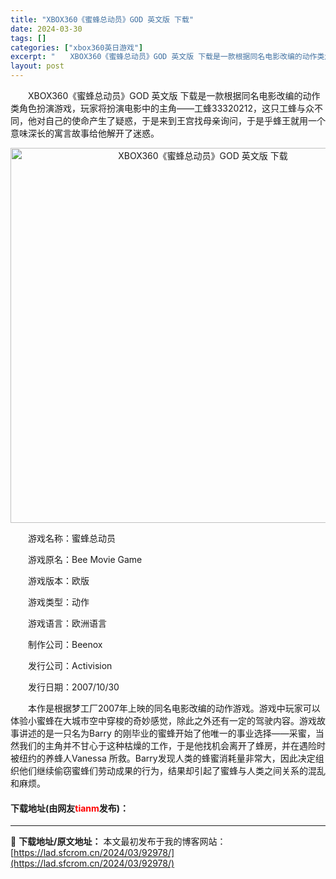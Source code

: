 ```yaml
---
title: "XBOX360《蜜蜂总动员》GOD 英文版 下载"
date: 2024-03-30
tags: []
categories: ["xbox360英日游戏"]
excerpt: "　　XBOX360《蜜蜂总动员》GOD 英文版 下载是一款根据同名电影改编的动作类角色扮演游戏，玩家将扮演电影中的主角&mdash;&mdash;工蜂33320212，这只工蜂与众不同，他对自己的使命产生了疑惑，于是来到王宫找母亲询问，于是乎蜂王就用一个意味深长的寓言故事给他解开了迷惑。 　　游戏名&hellip;"
layout: post
---
```


 <p>　　XBOX360《蜜蜂总动员》GOD 英文版 下载是一款根据同名电影改编的动作类角色扮演游戏，玩家将扮演电影中的主角&mdash;&mdash;工蜂33320212，这只工蜂与众不同，他对自己的使命产生了疑惑，于是来到王宫找母亲询问，于是乎蜂王就用一个意味深长的寓言故事给他解开了迷惑。</p> <p align="center"><img align="" border="0" src="https://lad.sfcrom.cn/wp-content/uploads/2024/03/20240330_6607dbd2c039b.webp" width="600" alt="XBOX360《蜜蜂总动员》GOD 英文版 下载" /></p> <p>　　游戏名称：蜜蜂总动员</p> <p>　　游戏原名：Bee Movie Game</p> <p>　　游戏版本：欧版</p> <p>　　游戏类型：动作</p> <p>　　游戏语言：欧洲语言</p> <p>　　制作公司：Beenox</p> <p>　　发行公司：Activision</p> <p>　　发行日期：2007/10/30</p> <p>　　本作是根据梦工厂2007年上映的同名电影改编的动作游戏。游戏中玩家可以体验小蜜蜂在大城市空中穿梭的奇妙感觉，除此之外还有一定的驾驶内容。游戏故事讲述的是一只名为Barry 的刚毕业的蜜蜂开始了他唯一的事业选择&mdash;&mdash;采蜜，当然我们的主角并不甘心于这种枯燥的工作，于是他找机会离开了蜂房，并在遇险时被纽约的养蜂人Vanessa 所救。Barry发现人类的蜂蜜消耗量非常大，因此决定组织他们继续偷窃蜜蜂们劳动成果的行为，结果却引起了蜜蜂与人类之间关系的混乱和麻烦。</p> <p><h4>下载地址(由网友<font color="red">tianm</font>发布)：</h4></p> 

---
📖 **下载地址/原文地址：** 本文最初发布于我的博客网站：[https://lad.sfcrom.cn/2024/03/92978/](https://lad.sfcrom.cn/2024/03/92978/)
